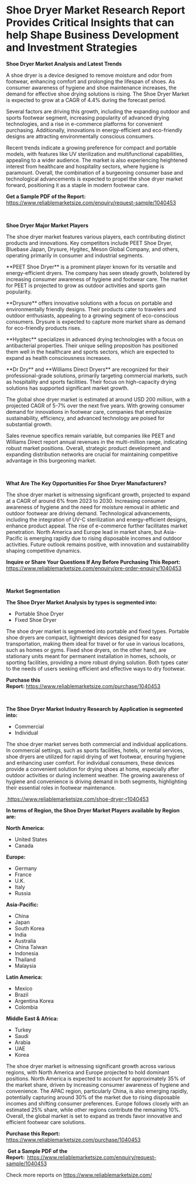 <p><h1>Shoe Dryer Market Research Report Provides Critical Insights that can help Shape Business Development and Investment Strategies</h1></p><p><strong>Shoe Dryer Market Analysis and Latest Trends</strong></p>
<p><p>A shoe dryer is a device designed to remove moisture and odor from footwear, enhancing comfort and prolonging the lifespan of shoes. As consumer awareness of hygiene and shoe maintenance increases, the demand for effective shoe drying solutions is rising. The Shoe Dryer Market is expected to grow at a CAGR of 4.4% during the forecast period. </p><p>Several factors are driving this growth, including the expanding outdoor and sports footwear segment, increasing popularity of advanced drying technologies, and a rise in e-commerce platforms for convenient purchasing. Additionally, innovations in energy-efficient and eco-friendly designs are attracting environmentally conscious consumers. </p><p>Recent trends indicate a growing preference for compact and portable models, with features like UV sterilization and multifunctional capabilities, appealing to a wider audience. The market is also experiencing heightened interest from healthcare and hospitality sectors, where hygiene is paramount. Overall, the combination of a burgeoning consumer base and technological advancements is expected to propel the shoe dryer market forward, positioning it as a staple in modern footwear care.</p></p>
<p><strong>Get a Sample PDF of the Report:&nbsp;</strong> <a href="https://www.reliablemarketsize.com/enquiry/request-sample/1040453?utm_campaign=2640&utm_medium=2&utm_source=Github&utm_content=ia&utm_term=05042025&utm_id=shoe-dryer">https://www.reliablemarketsize.com/enquiry/request-sample/1040453</a></p>
<p>&nbsp;</p>
<p><strong>Shoe Dryer Major Market Players</strong></p>
<p><p>The shoe dryer market features various players, each contributing distinct products and innovations. Key competitors include PEET Shoe Dryer, Bluebase Japan, Drysure, Hygitec, Meson Global Company, and others, operating primarily in consumer and industrial segments.</p><p>**PEET Shoe Dryer** is a prominent player known for its versatile and energy-efficient dryers. The company has seen steady growth, bolstered by increasing consumer awareness of hygiene and footwear care. The market for PEET is projected to grow as outdoor activities and sports gain popularity.</p><p>**Drysure** offers innovative solutions with a focus on portable and environmentally friendly designs. Their products cater to travelers and outdoor enthusiasts, appealing to a growing segment of eco-conscious consumers. Drysure is expected to capture more market share as demand for eco-friendly products rises.</p><p>**Hygitec** specializes in advanced drying technologies with a focus on antibacterial properties. Their unique selling proposition has positioned them well in the healthcare and sports sectors, which are expected to expand as health consciousness increases.</p><p>**Dr Dry** and **Williams Direct Dryers** are recognized for their professional-grade solutions, primarily targeting commercial markets, such as hospitality and sports facilities. Their focus on high-capacity drying solutions has supported significant market growth.</p><p>The global shoe dryer market is estimated at around USD 200 million, with a projected CAGR of 5-7% over the next five years. With growing consumer demand for innovations in footwear care, companies that emphasize sustainability, efficiency, and advanced technology are poised for substantial growth.</p><p>Sales revenue specifics remain variable, but companies like PEET and Williams Direct report annual revenues in the multi-million range, indicating robust market positions. Overall, strategic product development and expanding distribution networks are crucial for maintaining competitive advantage in this burgeoning market.</p></p>
<p>&nbsp;</p>
<p><strong>What Are The Key Opportunities For Shoe Dryer Manufacturers?</strong></p>
<p><p>The shoe dryer market is witnessing significant growth, projected to expand at a CAGR of around 6% from 2023 to 2030. Increasing consumer awareness of hygiene and the need for moisture removal in athletic and outdoor footwear are driving demand. Technological advancements, including the integration of UV-C sterilization and energy-efficient designs, enhance product appeal. The rise of e-commerce further facilitates market penetration. North America and Europe lead in market share, but Asia-Pacific is emerging rapidly due to rising disposable incomes and outdoor activities. Future outlook remains positive, with innovation and sustainability shaping competitive dynamics.</p></p>
<p><strong>Inquire or Share Your Questions If Any Before Purchasing This Report:</strong> <a href="https://www.reliablemarketsize.com/enquiry/pre-order-enquiry/1040453?utm_campaign=2640&utm_medium=2&utm_source=Github&utm_content=ia&utm_term=05042025&utm_id=shoe-dryer">https://www.reliablemarketsize.com/enquiry/pre-order-enquiry/1040453</a></p>
<p>&nbsp;</p>
<p><strong>Market Segmentation</strong></p>
<p><strong>The Shoe Dryer Market Analysis by types is segmented into:</strong></p>
<p><ul><li>Portable Shoe Dryer</li><li>Fixed Shoe Dryer</li></ul></p>
<p><p>The shoe dryer market is segmented into portable and fixed types. Portable shoe dryers are compact, lightweight devices designed for easy transportation, making them ideal for travel or for use in various locations, such as homes or gyms. Fixed shoe dryers, on the other hand, are stationary units meant for permanent installation in homes, schools, or sporting facilities, providing a more robust drying solution. Both types cater to the needs of users seeking efficient and effective ways to dry footwear.</p></p>
<p><strong>Purchase this Report:&nbsp;</strong><a href="https://www.reliablemarketsize.com/purchase/1040453?utm_campaign=2640&utm_medium=2&utm_source=Github&utm_content=ia&utm_term=05042025&utm_id=shoe-dryer">https://www.reliablemarketsize.com/purchase/1040453</a></p>
<p>&nbsp;</p>
<p><strong>The Shoe Dryer Market Industry Research by Application is segmented into:</strong></p>
<p><ul><li>Commercial</li><li>Individual</li></ul></p>
<p><p>The shoe dryer market serves both commercial and individual applications. In commercial settings, such as sports facilities, hotels, or rental services, shoe dryers are utilized for rapid drying of wet footwear, ensuring hygiene and enhancing user comfort. For individual consumers, these devices provide a convenient solution for drying shoes at home, especially after outdoor activities or during inclement weather. The growing awareness of hygiene and convenience is driving demand in both segments, highlighting their essential roles in footwear maintenance.</p></p>
<p><a href="https://www.reliablemarketsize.com/shoe-dryer-r1040453?utm_campaign=2640&utm_medium=2&utm_source=Github&utm_content=ia&utm_term=05042025&utm_id=shoe-dryer">&nbsp;https://www.reliablemarketsize.com/shoe-dryer-r1040453</a></p>
<p><strong>In terms of Region, the Shoe Dryer Market Players available by Region are:</strong></p>
<p>
    <p> <strong> North America: </strong>
        <ul>
            <li>United States</li>
            <li>Canada</li>
        </ul>
        </p> 
    <p> <strong> Europe: </strong>
        <ul>
            <li>Germany</li>
            <li>France</li>
            <li>U.K.</li>
            <li>Italy</li>
            <li>Russia</li>
        </ul>
        </p> 
    <p> <strong> Asia-Pacific: </strong>
        <ul>
            <li>China</li>
            <li>Japan</li>
            <li>South Korea</li>
            <li>India</li>
            <li>Australia</li>
            <li>China Taiwan</li>
            <li>Indonesia</li>
            <li>Thailand</li>
            <li>Malaysia</li>
        </ul>
        </p> 
    <p> <strong> Latin America: </strong>
        <ul>
            <li>Mexico</li>
            <li>Brazil</li>
            <li>Argentina Korea</li>
            <li>Colombia</li>
        </ul>
        </p> 
    <p> <strong> Middle East & Africa: </strong>
        <ul>
            <li>Turkey</li>
            <li>Saudi</li>
            <li>Arabia</li>
            <li>UAE</li>
            <li>Korea</li>
        </ul>
    </p>
    </p>
<p><p>The shoe dryer market is witnessing significant growth across various regions, with North America and Europe projected to hold dominant positions. North America is expected to account for approximately 35% of the market share, driven by increasing consumer awareness of hygiene and convenience. The APAC region, particularly China, is also emerging rapidly, potentially capturing around 30% of the market due to rising disposable incomes and shifting consumer preferences. Europe follows closely with an estimated 25% share, while other regions contribute the remaining 10%. Overall, the global market is set to expand as trends favor innovative and efficient footwear care solutions.</p></p>
<p><strong>Purchase this Report: </strong><a href="https://www.reliablemarketsize.com/purchase/1040453?utm_campaign=2640&utm_medium=2&utm_source=Github&utm_content=ia&utm_term=05042025&utm_id=shoe-dryer">https://www.reliablemarketsize.com/purchase/1040453</a></p>
<p>&nbsp;<strong>Get a Sample PDF of the Report:&nbsp;&nbsp;</strong><a href="https://www.reliablemarketsize.com/enquiry/request-sample/1040453?utm_campaign=2640&utm_medium=2&utm_source=Github&utm_content=ia&utm_term=05042025&utm_id=shoe-dryer">https://www.reliablemarketsize.com/enquiry/request-sample/1040453</a></p>
<p><strong></strong></p>
<p>Check more reports on <a href="https://www.reliablemarketsize.com/?utm_campaign=2640&utm_medium=2&utm_source=Github&utm_content=ia&utm_term=05042025&utm_id=shoe-dryer">https://www.reliablemarketsize.com/</a></p>
